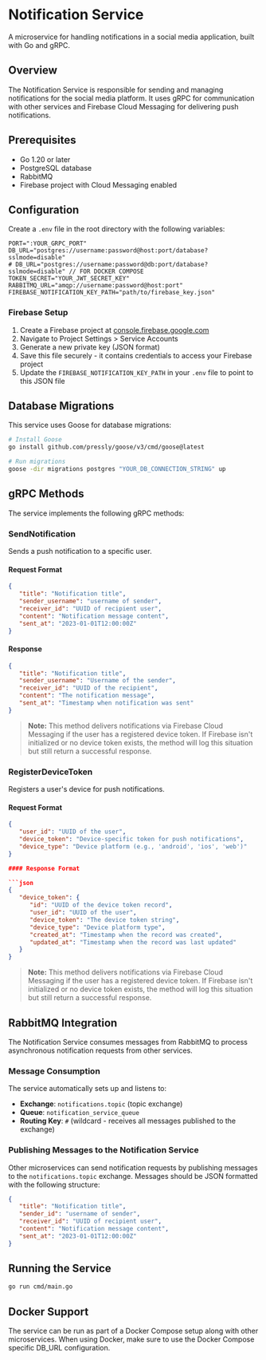 # Notification Service

A microservice for handling notifications in a social media application, built with Go and gRPC.

## Overview

The Notification Service is responsible for sending and managing notifications for the social media platform. It uses gRPC for communication with other services and Firebase Cloud Messaging for delivering push notifications.

## Prerequisites

- Go 1.20 or later
- PostgreSQL database
- RabbitMQ
- Firebase project with Cloud Messaging enabled

## Configuration

Create a `.env` file in the root directory with the following variables:

```
PORT=":YOUR_GRPC_PORT"
DB_URL="postgres://username:password@host:port/database?sslmode=disable"
# DB_URL="postgres://username:password@db:port/database?sslmode=disable" // FOR DOCKER COMPOSE
TOKEN_SECRET="YOUR_JWT_SECRET_KEY"
RABBITMQ_URL="amqp://username:password@host:port"
FIREBASE_NOTIFICATION_KEY_PATH="path/to/firebase_key.json"
```



### Firebase Setup

1. Create a Firebase project at [console.firebase.google.com](https://console.firebase.google.com)
2. Navigate to Project Settings > Service Accounts
3. Generate a new private key (JSON format)
4. Save this file securely - it contains credentials to access your Firebase project
5. Update the `FIREBASE_NOTIFICATION_KEY_PATH` in your `.env` file to point to this JSON file

## Database Migrations

This service uses Goose for database migrations:

```bash
# Install Goose
go install github.com/pressly/goose/v3/cmd/goose@latest

# Run migrations
goose -dir migrations postgres "YOUR_DB_CONNECTION_STRING" up
```
## gRPC Methods

The service implements the following gRPC methods:

### SendNotification

Sends a push notification to a specific user.

#### Request Format

```json
{
   "title": "Notification title",
   "sender_username": "username of sender",
   "receiver_id": "UUID of recipient user",
   "content": "Notification message content", 
   "sent_at": "2023-01-01T12:00:00Z"
}
```
#### Response

```json
{
   "title": "Notification title",
   "sender_username": "Username of the sender",
   "receiver_id": "UUID of the recipient",
   "content": "The notification message",
   "sent_at": "Timestamp when notification was sent"
}
```

> **Note:** This method delivers notifications via Firebase Cloud Messaging if the user has a registered device token. If Firebase isn't initialized or no device token exists, the method will log this situation but still return a successful response.

### RegisterDeviceToken

Registers a user's device for push notifications.

#### Request Format

```json
{
   "user_id": "UUID of the user",
   "device_token": "Device-specific token for push notifications",
   "device_type": "Device platform (e.g., 'android', 'ios', 'web')"
}

#### Response Format

```json
{
   "device_token": {
      "id": "UUID of the device token record",
      "user_id": "UUID of the user",
      "device_token": "The device token string",
      "device_type": "Device platform type",
      "created_at": "Timestamp when the record was created",
      "updated_at": "Timestamp when the record was last updated"
   }
}
```

> **Note:** This method delivers notifications via Firebase Cloud Messaging if the user has a registered device token. If Firebase isn't initialized or no device token exists, the method will log this situation but still return a successful response.

## RabbitMQ Integration

The Notification Service consumes messages from RabbitMQ to process asynchronous notification requests from other services.

### Message Consumption

The service automatically sets up and listens to:
- **Exchange**: `notifications.topic` (topic exchange)
- **Queue**: `notification_service_queue`
- **Routing Key**: `#` (wildcard - receives all messages published to the exchange)

### Publishing Messages to the Notification Service

Other microservices can send notification requests by publishing messages to the `notifications.topic` exchange. Messages should be JSON formatted with the following structure:

```json
{
   "title": "Notification title",
   "sender_id": "username of sender",
   "receiver_id": "UUID of recipient user",
   "content": "Notification message content", 
   "sent_at": "2023-01-01T12:00:00Z"
}
```

## Running the Service

```bash
go run cmd/main.go
```

## Docker Support

The service can be run as part of a Docker Compose setup along with other microservices. When using Docker, make sure to use the Docker Compose specific DB_URL configuration.
